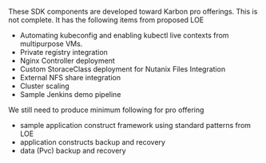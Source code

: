These SDK components are developed toward Karbon pro offerings. This is not complete. It has the following items from proposed LOE 
- Automating kubeconfig and enabling kubectl live contexts from multipurpose VMs. 
- Private registry integration 
- Nginx Controller deployment 
- Custom StoraceClass deployment for Nutanix Files Integration 
- External NFS share integration 
- Cluster scaling 
- Sample Jenkins demo pipeline

We still need to produce minimum following for pro offering 

- sample application construct framework using standard patterns from LOE 
- application constructs backup and recovery 
- data (Pvc) backup and recovery